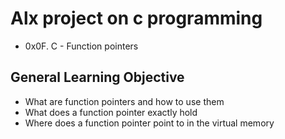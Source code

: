 # Alx project on c programming
* 0x0F. C - Function pointers

## General Learning Objective
* What are function pointers and how to use them
* What does a function pointer exactly hold
* Where does a function pointer point to in the virtual memory

